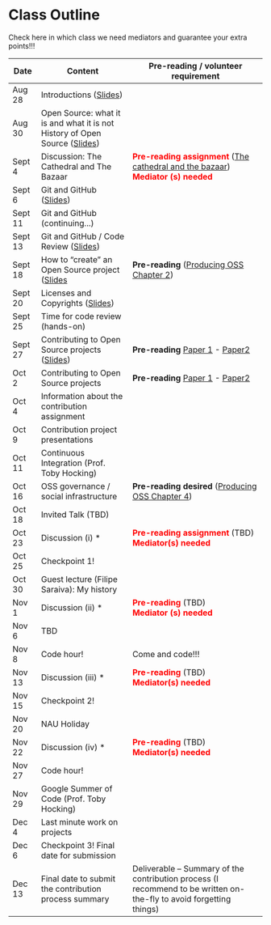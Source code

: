 # Class Outline

Check here in which class we need mediators and guarantee your extra points!!!

| Date    | Content                                               | Pre-reading / volunteer requirement                          |
| ------- | ----------------------------------------------------- | ------------------------------------------------------------ |
| Aug 28  | Introductions ([Slides](notes/Lecture_01.pdf))                   |                                                              |
| Aug 30  | Open Source: what it is and what it is not<br>History of Open Source  ([Slides](notes/Lecture_02.pdf))            |                                                              |
| Sept 4  | Discussion: The Cathedral and The Bazaar              | **<font color="red">Pre-reading assignment</font>** ([The cathedral and the bazaar](http://www.catb.org/esr/writings/cathedral-bazaar/cathedral-bazaar/))<br>**<font color="red">Mediator (s) needed</font>** |
| Sept 6 | Git and GitHub ([Slides](notes/Lecture_03.pdf))                                        |                                                              |
| Sept 11 | Git and GitHub (continuing...)                       |                                                              |
| Sept 13 | Git and GitHub / Code Review ([Slides](notes/Lecture_04.pdf))                          |                                                              |
| Sept 18 | How to “create” an Open Source project ([Slides](notes/Lecture_05.pdf)                | **Pre-reading** ([Producing OSS Chapter 2](https://producingoss.com/en/getting-started.html)) |
| Sept 20 | Licenses and Copyrights ([Slides](notes/Lecture_06.pdf))                               |                                                              |
| Sept 25 | Time for code review (hands-on)                       |                                                              |
| Sept 27 | Contributing to Open Source projects ([Slides](notes/Lecture_07.pdf))                  | **Pre-reading** [Paper 1](http://www.igor.pro.br/publica/papers/IEEESoft_2018.pdf) - [Paper2](http://www.igor.pro.br/publica/papers/2014SBES.pdf) |
| Oct 2   | Contributing to Open Source projects                  | **Pre-reading** [Paper 1](http://www.igor.pro.br/publica/papers/IEEESoft_2018.pdf) - [Paper2](http://www.igor.pro.br/publica/papers/2014SBES.pdf) |
| Oct 4   | Information about the contribution assignment         |                                                              |
| Oct 9   | Contribution project presentations                    |                                                              |
| Oct 11  | Continuous Integration (Prof. Toby Hocking)           |                                                              |
| Oct 16  | OSS governance / social infrastructure                | **Pre-reading desired** ([Producing OSS Chapter 4](https://producingoss.com/en/social-infrastructure.html)) |
| Oct 18  | Invited Talk (TBD)                                    |                                                              |
| Oct 23  | Discussion (i) *                                      | **<font color="red">Pre-reading assignment</font>** (TBD)<br>**<font color="red">Mediator(s) needed</font>** |
| Oct 25  | Checkpoint 1!                                         |                                                              |
| Oct 30  | Guest lecture (Filipe Saraiva): My history            |                                                              |
| Nov 1   | Discussion (ii) *                                     | **<font color="red">Pre-reading </font>** (TBD)<br/>**<font color="red">Mediator (s) needed</font>** |
| Nov 6   | TBD                                                   |    |
| Nov 8   | Code hour!                                            |  Come and code!!!                                                            |
| Nov 13  | Discussion (iii) *                                    | **<font color="red">Pre-reading</font>** (TBD)<br/>**<font color="red">Mediator(s) needed</font>** |
| Nov 15  | Checkpoint 2!                                         |                                                              |
| Nov 20  | NAU Holiday                                           |                                                              |
| Nov 22  | Discussion (iv) *                                     | **<font color="red">Pre-reading</font>** (TBD)<br/>**<font color="red">Mediator(s) needed</font>** |
| Nov 27  | Code hour!                                            |                                                              |
| Nov 29  | Google Summer of Code (Prof. Toby Hocking)            |                                                              |
| Dec 4   | Last minute work on projects                          |                                                              |
| Dec 6   | Checkpoint 3! Final date for submission               |                                                              |
| Dec 13  | Final date to submit the contribution process summary | Deliverable – Summary of the contribution process (I recommend to be written on-the-fly to avoid forgetting things) |
